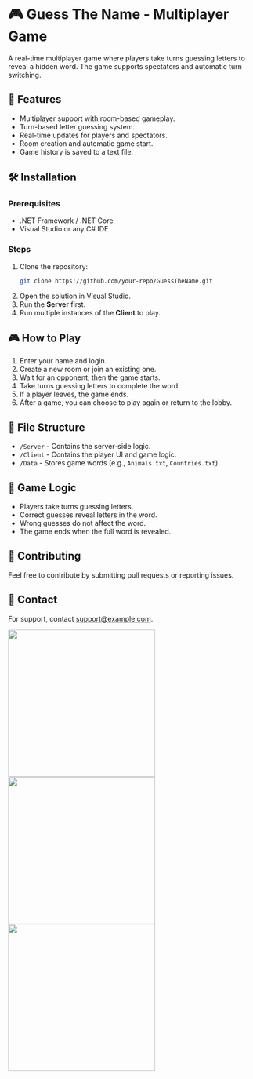 # 🎮 Guess The Name - Multiplayer Game

A real-time multiplayer game where players take turns guessing letters to reveal a hidden word. The game supports spectators and automatic turn switching.

## 🚀 Features
- Multiplayer support with room-based gameplay.
- Turn-based letter guessing system.
- Real-time updates for players and spectators.
- Room creation and automatic game start.
- Game history is saved to a text file.

## 🛠️ Installation
### Prerequisites
- .NET Framework / .NET Core
- Visual Studio or any C# IDE

### Steps
1. Clone the repository:
   ```sh
   git clone https://github.com/your-repo/GuessTheName.git
   ```
2. Open the solution in Visual Studio.
3. Run the **Server** first.
4. Run multiple instances of the **Client** to play.

## 🎮 How to Play
1. Enter your name and login.
2. Create a new room or join an existing one.
3. Wait for an opponent, then the game starts.
4. Take turns guessing letters to complete the word.
5. If a player leaves, the game ends.
6. After a game, you can choose to play again or return to the lobby.

## 📂 File Structure
- `/Server` - Contains the server-side logic.
- `/Client` - Contains the player UI and game logic.
- `/Data` - Stores game words (e.g., `Animals.txt`, `Countries.txt`).

## 📜 Game Logic
- Players take turns guessing letters.
- Correct guesses reveal letters in the word.
- Wrong guesses do not affect the word.
- The game ends when the full word is revealed.

## 📝 Contributing
Feel free to contribute by submitting pull requests or reporting issues.

## 📧 Contact
For support, contact [support@example.com](mailto:support@example.com).

<img src="https://github.com/user-attachments/assets/70e19b07-8a98-4635-83db-c43122f1cd3b" width="300" height="300"/>



<img src="https://github.com/user-attachments/assets/cbc698cf-56fd-4a1e-bbd2-05d6107d1d11" width="300" height="300"/>

<img src="https://github.com/user-attachments/assets/d396cd0c-b88f-4f40-b409-e43f5385dc25" width="300" height="300"/>
</body>
</html>




